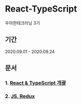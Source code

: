 # React-TypeScript
우아한테크러닝 3기
## 기간 
2020.09.01 - 2020.09.24

## 문서
### 1. [React & TypeScript 개괄](https://github.com/EUNJIHA/React-TypeScript/blob/master/Docs/1%20React%20%26%20TypeScript%20%EA%B0%9C%EA%B4%84.md)

### 2. [JS, Redux](https://github.com/EUNJIHA/React-TypeScript/blob/master/Docs/2.%20JS%2C%20Redux.md)
